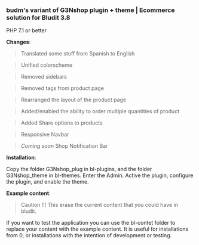 
### 
### budm's variant of G3Nshop plugin + theme | Ecommerce solution for Bludit 3.8
PHP 7.1 or better

**Changes**:
> Translated some stuff from Spanish to English

> Unified colorscheme

> Removed sidebars

> Removed tags from product page

> Rearranged the layout of the product page

> Added/enabled the ability to order multiple quantities of product

> Added Share options to products

> Responsive Navbar

> *Coming soon* Shop Notification Bar


**Installation**:

Copy the folder G3Nshop_plug in bl-plugins, and the folder G3Nshop_theme in bl-themes.
Enter the Admin. Active the plugin, configure the plugin, and enable the theme.

**Example content**:

> Caution !!!
> This erase the current content that you could have in bludit.

If you want to test the application you can use the bl-contet folder to replace your content with the example content.
It is useful for installations from 0, or installations with the intention of development or testing.


